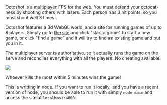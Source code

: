 
Octoshot is a multiplayer FPS for the web. You must defend your octocat-ness by
shooting others with lasers. Each person has 3 hit points, so you must
shoot well 3 times.

Octoshot features a 3d WebGL world, and a site for running games of up
to 8 players. Simply go to [the site](http://jlongster.com:4000) and
click "start a game" to start a new game, or click "find a game" and
it will try to find an existing game and put you in it.

The multiplayer server is authoritative, so it actually runs the game
on the serve and reconciles everything with all the players. No cheating available!

![](http://jlongster.com:4000/img/octo-screen.png)

Whoever kills the most within 5 minutes wins the game!

This is writting in node. If you want to run it locally, and you have a
recent version of node, you should be able to run it with simply `node
main` and access the site at `localhost:4000`.